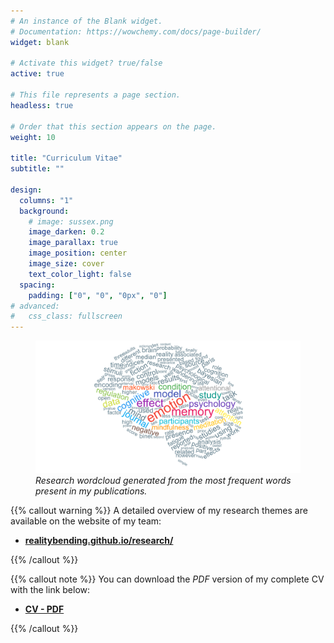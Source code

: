 ```yaml
---
# An instance of the Blank widget.
# Documentation: https://wowchemy.com/docs/page-builder/
widget: blank

# Activate this widget? true/false
active: true

# This file represents a page section.
headless: true

# Order that this section appears on the page.
weight: 10

title: "Curriculum Vitae"
subtitle: ""

design:
  columns: "1"
  background:
    # image: sussex.png
    image_darken: 0.2
    image_parallax: true
    image_position: center
    image_size: cover
    text_color_light: false
  spacing:
    padding: ["0", "0", "0px", "0"]
# advanced:
#   css_class: fullscreen
---
```


<figure>
  <img src="https://raw.githubusercontent.com/DominiqueMakowski/CV/main/img/wordcloud.png"/>
  <figcaption><i>Research wordcloud generated from the most frequent words present in my publications.</i></figcaption>
</figure>


{{% callout warning %}}
A detailed overview of my research themes are available on the website of my team:

- [**realitybending.github.io/research/**](https://realitybending.github.io/research/)

{{% /callout %}}


{{% callout note %}}
You can download the *PDF* version of my complete CV with the link below:

- [**CV - PDF**](https://dominiquemakowski.github.io/CV/)

{{% /callout %}}


